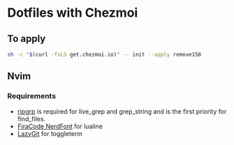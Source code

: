 # Dotfiles with Chezmoi
## To apply
```zsh
sh -c "$(curl -fsLS get.chezmoi.io)" -- init --apply remove158
```

## Nvim
### Requirements
- [ripgrp](https://github.com/BurntSushi/ripgrep?tab=readme-ov-file#installation) is required for live_grep and grep_string and is the first priority for find_files.
- [FiraCode NerdFont](https://github.com/ryanoasis/nerd-fonts/releases/download/v3.1.1/FiraCode.zip) for lualine
- [LazyGit](https://github.com/jesseduffield/lazygit?tab=readme-ov-file#ubuntu) for toggleterm


